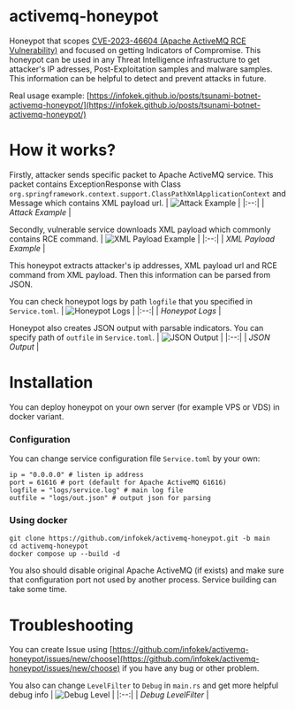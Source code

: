 # activemq-honeypot
Honeypot that scopes [CVE-2023-46604 (Apache ActiveMQ RCE Vulnerability)](https://nvd.nist.gov/vuln/detail/CVE-2023-46604) and focused on getting Indicators of Compromise. This honeypot can be used in any Threat Intelligence infrastructure to get attacker's IP adresses, Post-Exploitation samples and malware samples. This information can be helpful to detect and prevent attacks in future.


Real usage example: [https://infokek.github.io/posts/tsunami-botnet-activemq-honeypot/](https://infokek.github.io/posts/tsunami-botnet-activemq-honeypot/)


# How it works?

Firstly, attacker sends specific packet to Apache ActiveMQ service. This packet contains ExceptionResponse with Class `org.springframework.context.support.ClassPathXmlApplicationContext` and Message which contains XML payload url.
| ![Attack Example](https://infokek.github.io/assets/2023-12-10-tsunami-botnet-activemq-honeypot/attack_example.png) |
|:--:| 
| *Attack Example* |

Secondly, vulnerable service downloads XML payload which commonly contains RCE command. 
| ![XML Payload Example](https://infokek.github.io/assets/2023-12-10-tsunami-botnet-activemq-honeypot/xml_loading_example.png) |
|:--:| 
| *XML Payload Example* |

This honeypot extracts attacker's ip addresses, XML payload url and RCE command from XML payload. Then this information can be parsed from JSON.

You can check honeypot logs by path `logfile` that you specified in `Service.toml`.
| ![Honeypot Logs](https://infokek.github.io/assets/2023-12-10-tsunami-botnet-activemq-honeypot/real_attack_logs.png) |
|:--:| 
| *Honeypot Logs* |


Honeypot also creates JSON output with parsable indicators. You can specify path of `outfile` in `Service.toml`.
| ![JSON Output](https://infokek.github.io/assets/2023-12-10-tsunami-botnet-activemq-honeypot/real_attack_json.png) |
|:--:| 
| *JSON Output* |

# Installation 

You can deploy honeypot on your own server (for example VPS or VDS) in docker variant.
### Configuration
You can change service configuration file `Service.toml` by your own:
```
ip = "0.0.0.0" # listen ip address 
port = 61616 # port (default for Apache ActiveMQ 61616)
logfile = "logs/service.log" # main log file
outfile = "logs/out.json" # output json for parsing
```

### Using docker
```
git clone https://github.com/infokek/activemq-honeypot.git -b main
cd activemq-honeypot
docker compose up --build -d
```

You also should disable original Apache ActiveMQ (if exists) and make sure that configuration port not used by another process. Service building can take some time.

# Troubleshooting
You can create Issue using [https://github.com/infokek/activemq-honeypot/issues/new/choose](https://github.com/infokek/activemq-honeypot/issues/new/choose) if you have any bug or other problem.

You also can change `LevelFilter` to `Debug` in `main.rs` and get more helpful debug info
| ![Debug Level](../assets/debug_level_example.png) |
|:--:| 
| *Debug LevelFilter* |
